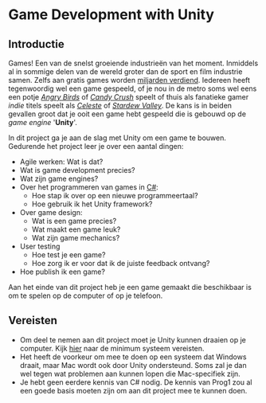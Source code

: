# Game Development with Unity

## Introductie
Games! Een van de snelst groeiende industrieën van het moment. Inmiddels al in sommige delen van de wereld groter dan de sport en film industrie samen. Zelfs aan gratis games worden [miljarden verdiend](https://tweakers.net/nieuws/196688/game-industrie-verdiende-weer-miljarden-aan-gratis-games-en-dat-blijft-groeien.html). 
Iedereen heeft tegenwoordig wel een game gespeeld, of je nou in de metro soms wel eens een potje *[Angry Birds](https://www.angrybirds.com/)* of *[Candy Crush](https://en.wikipedia.org/wiki/Candy_Crush_Saga)* speelt of thuis als fanatieke gamer *indie* titels speelt als *[Celeste](https://store.steampowered.com/app/504230/Celeste/)* of [*Stardew Valley*](https://www.stardewvalley.net/). De kans is in beiden gevallen groot dat je ooit een game hebt gespeeld die is gebouwd op de *game engine* '**Unity**'.

In dit project ga je aan de slag met Unity om een game te bouwen. Gedurende het project leer je over een aantal dingen:

- Agile werken: Wat is dat?
- Wat is game development precies?
- Wat zijn game engines?
- Over het programmeren van games in [C#](https://learn.microsoft.com/en-us/dotnet/csharp/):
	- Hoe stap ik over op een nieuwe programmeertaal?
	- Hoe gebruik ik het Unity framework?
- Over game design:
	- Wat is een game precies?
	- Wat maakt een game leuk?
	- Wat zijn game mechanics?
- User testing
	- Hoe test je een game?
	- Hoe zorg ik er voor dat ik de juiste feedback ontvang?
- Hoe publish ik een game?

Aan het einde van dit project heb je een game gemaakt die beschikbaar is om te spelen op de computer of op je telefoon.

## Vereisten

- Om deel te nemen aan dit project moet je Unity kunnen draaien op je computer. Kijk [hier](https://docs.unity3d.com/Manual/system-requirements.html) naar de minimum systeem vereisten. 
- Het heeft de voorkeur om mee te doen op een systeem dat Windows draait, maar Mac wordt ook door Unity ondersteund. Soms zal je dan wel tegen wat problemen aan kunnen lopen die Mac-specifiek zijn.
- Je hebt geen eerdere kennis van C# nodig. De kennis van Prog1 zou al een goede basis moeten zijn om aan dit project mee te kunnen doen.

